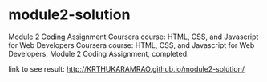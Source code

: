# module2-solution
Module 2 Coding Assignment Coursera course: HTML, CSS, and Javascript for Web Developers Coursera course: HTML, CSS, and Javascript for Web Developers, Module 2 Coding Assignment, completed.

link to see result: http://KRTHUKARAMRAO.github.io/module2-solution/

